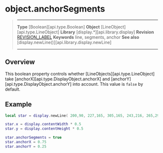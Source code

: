
# object.anchorSegments

> --------------------- ------------------------------------------------------------------------------------------
> __Type__              [Boolean][api.type.Boolean]
> __Object__            [LineObject][api.type.LineObject]
> __Library__           [display.*][api.library.display]
> __Revision__          [REVISION_LABEL](REVISION_URL)
> __Keywords__          line, segments, anchor
> __See also__          [display.newLine()][api.library.display.newLine]
> --------------------- ------------------------------------------------------------------------------------------

## Overview

This boolean property controls whether [LineObjects][api.type.LineObject] take [anchorX][api.type.DisplayObject.anchorX] and [anchorY][api.type.DisplayObject.anchorY] into account. This value is `false` by default.

## Example

``````lua
local star = display.newLine( 200,90, 227,165, 305,165, 243,216, 265,290, 200,245, 135,290, 157,215, 95,165, 173,165, 200,90 )

star.x = display.contentWidth * 0.5
star.y = display.contentHeight * 0.5

star.anchorSegments = true
star.anchorX = 0.75
star.anchorY = 0.25
``````